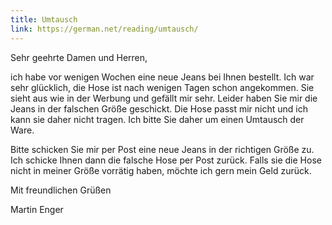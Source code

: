 ```yaml
---
title: Umtausch
link: https://german.net/reading/umtausch/
---
```


Sehr geehrte Damen und Herren,

ich habe vor wenigen Wochen eine neue Jeans bei Ihnen bestellt. Ich war sehr glücklich, die Hose ist nach wenigen Tagen schon angekommen. Sie sieht aus wie in der Werbung und gefällt mir sehr. Leider haben Sie mir die Jeans in der falschen Größe geschickt. Die Hose passt mir nicht und ich kann sie daher nicht tragen. Ich bitte Sie daher um einen Umtausch der Ware.

Bitte schicken Sie mir per Post eine neue Jeans in der richtigen Größe zu. Ich schicke Ihnen dann die falsche Hose per Post zurück. Falls sie die Hose nicht in meiner Größe vorrätig haben, möchte ich gern mein Geld zurück.

Mit freundlichen Grüßen

Martin Enger